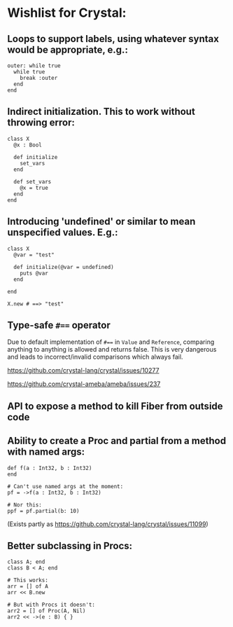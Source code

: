 # Wishlist for Crystal:


## Loops to support labels, using whatever syntax would be appropriate, e.g.:

```
outer: while true
  while true
    break :outer
  end
end
```

## Indirect initialization. This to work without throwing error:

```
class X
  @x : Bool

  def initialize
    set_vars
  end

  def set_vars
    @x = true
  end
end
```

## Introducing 'undefined' or similar to mean unspecified values. E.g.:

```
class X
  @var = "test"

  def initialize(@var = undefined)
    puts @var
  end

end

X.new # ==> "test"
```

## Type-safe `#==` operator

Due to default implementation of `#==` in `Value` and `Reference`, comparing
anything to anything is allowed and returns false. This is very dangerous
and leads to incorrect/invalid comparisons which always fail.

https://github.com/crystal-lang/crystal/issues/10277

https://github.com/crystal-ameba/ameba/issues/237

## API to expose a method to kill Fiber from outside code

## Ability to create a Proc and partial from a method with named args:

```
def f(a : Int32, b : Int32)
end

# Can't use named args at the moment:
pf = ->f(a : Int32, b : Int32)

# Nor this:
ppf = pf.partial(b: 10)

```

(Exists partly as https://github.com/crystal-lang/crystal/issues/11099)

## Better subclassing in Procs:

```
class A; end
class B < A; end

# This works:
arr = [] of A
arr << B.new

# But with Procs it doesn't:
arr2 = [] of Proc(A, Nil)
arr2 << ->(e : B) { }
```
